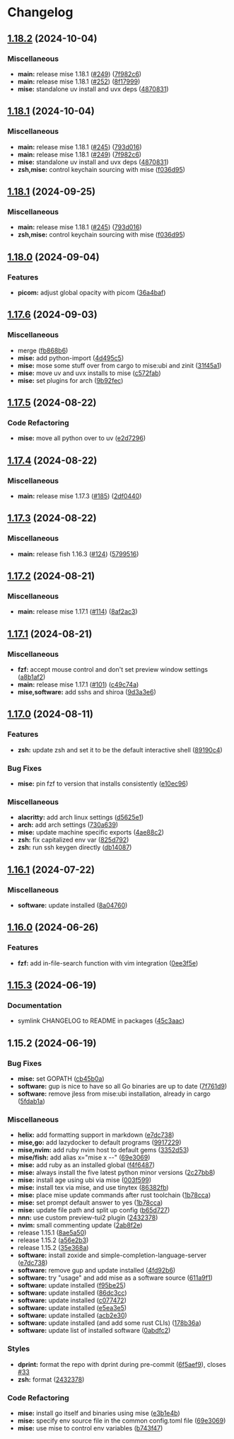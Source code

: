 # Changelog

## [1.18.2](https://github.com/engeir/stowfiles/compare/mise-v1.18.1...mise-v1.18.2) (2024-10-04)


### Miscellaneous

* **main:** release mise 1.18.1 ([#249](https://github.com/engeir/stowfiles/issues/249)) ([7f982c6](https://github.com/engeir/stowfiles/commit/7f982c6f5355760085ea9d6ab8eb741c0330910f))
* **main:** release mise 1.18.1 ([#252](https://github.com/engeir/stowfiles/issues/252)) ([8f17999](https://github.com/engeir/stowfiles/commit/8f179996a17c5b5d27c445e02bd244707ec16a5c))
* **mise:** standalone uv install and uvx deps ([4870831](https://github.com/engeir/stowfiles/commit/48708316aa62a3beb23969cf02b385043d9e57d3))

## [1.18.1](https://github.com/engeir/stowfiles/compare/mise-v1.18.0...mise-v1.18.1) (2024-10-04)


### Miscellaneous

* **main:** release mise 1.18.1 ([#245](https://github.com/engeir/stowfiles/issues/245)) ([793d016](https://github.com/engeir/stowfiles/commit/793d016c0929129ecbb91c2ce6dbbd9dd2cca888))
* **main:** release mise 1.18.1 ([#249](https://github.com/engeir/stowfiles/issues/249)) ([7f982c6](https://github.com/engeir/stowfiles/commit/7f982c6f5355760085ea9d6ab8eb741c0330910f))
* **mise:** standalone uv install and uvx deps ([4870831](https://github.com/engeir/stowfiles/commit/48708316aa62a3beb23969cf02b385043d9e57d3))
* **zsh,mise:** control keychain sourcing with mise ([f036d95](https://github.com/engeir/stowfiles/commit/f036d9504cca070c52ce02f2672e604aa905200e))

## [1.18.1](https://github.com/engeir/stowfiles/compare/mise-v1.18.0...mise-v1.18.1) (2024-09-25)


### Miscellaneous

* **main:** release mise 1.18.1 ([#245](https://github.com/engeir/stowfiles/issues/245)) ([793d016](https://github.com/engeir/stowfiles/commit/793d016c0929129ecbb91c2ce6dbbd9dd2cca888))
* **zsh,mise:** control keychain sourcing with mise ([f036d95](https://github.com/engeir/stowfiles/commit/f036d9504cca070c52ce02f2672e604aa905200e))

## [1.18.0](https://github.com/engeir/stowfiles/compare/mise-v1.17.6...mise-v1.18.0) (2024-09-04)


### Features

* **picom:** adjust global opacity with picom ([36a4baf](https://github.com/engeir/stowfiles/commit/36a4baf9f7266f2cb905006d24ed929e55ea4eae))

## [1.17.6](https://github.com/engeir/stowfiles/compare/mise-v1.17.5...mise-v1.17.6) (2024-09-03)


### Miscellaneous

* merge ([fb868b6](https://github.com/engeir/stowfiles/commit/fb868b6ece10b7ed65e0039eec0ac219cf12a871))
* **mise:** add python-import ([4d495c5](https://github.com/engeir/stowfiles/commit/4d495c5f93d46bc41eaedc2912bcb324bedb01ff))
* **mise:** mose some stuff over from cargo to mise:ubi and zinit ([31f45a1](https://github.com/engeir/stowfiles/commit/31f45a120d66dc25692f79cc7388c386f687ebe6))
* **mise:** move uv and uvx installs to mise ([c572fab](https://github.com/engeir/stowfiles/commit/c572fab7f374698e449c18c000536f40d2e508f0))
* **mise:** set plugins for arch ([9b92fec](https://github.com/engeir/stowfiles/commit/9b92fec28dabf50cf43c373067c3fe3650cc65fa))

## [1.17.5](https://github.com/engeir/stowfiles/compare/mise-v1.17.4...mise-v1.17.5) (2024-08-22)


### Code Refactoring

* **mise:** move all python over to uv ([e2d7296](https://github.com/engeir/stowfiles/commit/e2d729671fe36cc89096d9248533a9cd6bad3294))

## [1.17.4](https://github.com/engeir/stowfiles/compare/mise-v1.17.3...mise-v1.17.4) (2024-08-22)


### Miscellaneous

* **main:** release mise 1.17.3 ([#185](https://github.com/engeir/stowfiles/issues/185)) ([2df0440](https://github.com/engeir/stowfiles/commit/2df0440a8fea96dbdda5cb814a3352f139959bf6))

## [1.17.3](https://github.com/engeir/stowfiles/compare/mise-v1.17.2...mise-v1.17.3) (2024-08-22)


### Miscellaneous

* **main:** release fish 1.16.3 ([#124](https://github.com/engeir/stowfiles/issues/124)) ([5799516](https://github.com/engeir/stowfiles/commit/57995166b1597d7e1fc2387e92309afc0a2b617f))

## [1.17.2](https://github.com/engeir/stowfiles/compare/mise-v1.17.1...mise-v1.17.2) (2024-08-21)


### Miscellaneous

* **main:** release mise 1.17.1 ([#114](https://github.com/engeir/stowfiles/issues/114)) ([8af2ac3](https://github.com/engeir/stowfiles/commit/8af2ac351f5685354f379124f20b08fe22f04cd2))

## [1.17.1](https://github.com/engeir/stowfiles/compare/mise-v1.17.0...mise-v1.17.1) (2024-08-21)


### Miscellaneous

* **fzf:** accept mouse control and don't set preview window settings ([a8b1af2](https://github.com/engeir/stowfiles/commit/a8b1af2c020aec56c643dcf52ec1a4a122caead4))
* **main:** release mise 1.17.1 ([#101](https://github.com/engeir/stowfiles/issues/101)) ([c49c74a](https://github.com/engeir/stowfiles/commit/c49c74aaf922df1bd2822a14b399ed31ecdb70a1))
* **mise,software:** add sshs and shiroa ([9d3a3e6](https://github.com/engeir/stowfiles/commit/9d3a3e69534ec354aff8511565d5ed83e8ff5476))

## [1.17.0](https://github.com/engeir/stowfiles/compare/mise-v1.16.1...mise-v1.17.0) (2024-08-11)


### Features

* **zsh:** update zsh and set it to be the default interactive shell ([89190c4](https://github.com/engeir/stowfiles/commit/89190c4d24db1d5c382fbd5153119f919a5cbfc8))


### Bug Fixes

* **mise:** pin fzf to version that installs consistently ([e10ec96](https://github.com/engeir/stowfiles/commit/e10ec96f8d4af8b0471dc7e0e9883fdf4e874585))


### Miscellaneous

* **alacritty:** add arch linux settings ([d5625e1](https://github.com/engeir/stowfiles/commit/d5625e1eafbaf13bccecdd6879fb82be0e0df817))
* **arch:** add arch settings ([730a639](https://github.com/engeir/stowfiles/commit/730a639ab45e0c596a54a9128f1773058d8742d6))
* **mise:** update machine specific exports ([4ae88c2](https://github.com/engeir/stowfiles/commit/4ae88c26431c64373d718ad5aecd6d0d6d97f954))
* **zsh:** fix capitalized env var ([825d792](https://github.com/engeir/stowfiles/commit/825d79281b62d9316b98c34ca03f60106bc61749))
* **zsh:** run ssh keygen directly ([db14087](https://github.com/engeir/stowfiles/commit/db140877472330a659c6a05b5dda7ebf9b7cd9a3))

## [1.16.1](https://github.com/engeir/stowfiles/compare/mise-v1.16.0...mise-v1.16.1) (2024-07-22)


### Miscellaneous

* **software:** update installed ([8a04760](https://github.com/engeir/stowfiles/commit/8a0476062e7bb3148bfb9418bb89e08c3054c020))

## [1.16.0](https://github.com/engeir/stowfiles/compare/mise-v1.15.3...mise-v1.16.0) (2024-06-26)


### Features

* **fzf:** add in-file-search function with vim integration ([0ee3f5e](https://github.com/engeir/stowfiles/commit/0ee3f5e5cad16063bb129492dac3f973912e2db3))

## [1.15.3](https://github.com/engeir/stowfiles/compare/mise-v1.15.2...mise-v1.15.3) (2024-06-19)


### Documentation

* symlink CHANGELOG to README in packages ([45c3aac](https://github.com/engeir/stowfiles/commit/45c3aacf6c1c60ed559a8c394b4f4873fe9e806d))

## 1.15.2 (2024-06-19)


### Bug Fixes

* **mise:** set GOPATH ([cb45b0a](https://github.com/engeir/stowfiles/commit/cb45b0afd13df9fc5e29b7667e6d8ce7e3d6b77c))
* **software:** gup is nice to have so all Go binaries are up to date ([7f761d9](https://github.com/engeir/stowfiles/commit/7f761d94345d51708b42a09087e620b0746038a9))
* **software:** remove jless from mise:ubi installation, already in cargo ([5fdab1a](https://github.com/engeir/stowfiles/commit/5fdab1ade025c1c89d4a41ff3cfba112c3a2ba02))


### Miscellaneous

* **helix:** add formatting support in markdown ([e7dc738](https://github.com/engeir/stowfiles/commit/e7dc7383b95e2c430d70b4205e4ae5dfdfd5bc64))
* **mise,go:** add lazydocker to default programs ([9917229](https://github.com/engeir/stowfiles/commit/9917229e47db7eb053890468cb9514f3de4c3071))
* **mise,nvim:** add ruby nvim host to default gems ([3352d53](https://github.com/engeir/stowfiles/commit/3352d53a9c631a422e84d90872f818263292a3f7))
* **mise/fish:** add alias x="mise x --" ([69e3069](https://github.com/engeir/stowfiles/commit/69e3069859dcdcb90c59271c57a218a4ad91ead0))
* **mise:** add ruby as an installed global ([f4f6487](https://github.com/engeir/stowfiles/commit/f4f648716796dda6828847067d3756830d160908))
* **mise:** always install the five latest python minor versions ([2c27bb8](https://github.com/engeir/stowfiles/commit/2c27bb8ea17f3c2f26721320296cfba2b3c506c1))
* **mise:** install age using ubi via mise ([003f599](https://github.com/engeir/stowfiles/commit/003f599ca6b00b7ead41e1e7164311fcf8a40725))
* **mise:** install tex via mise, and use tinytex ([86382fb](https://github.com/engeir/stowfiles/commit/86382fb6a0f5da8fa8d7e3ed0a1220650c1dd5a0))
* **mise:** place mise update commands after rust toolchain ([1b78cca](https://github.com/engeir/stowfiles/commit/1b78cca264e5b0d042dfc270b57ad20ac78c887a))
* **mise:** set prompt default answer to yes ([1b78cca](https://github.com/engeir/stowfiles/commit/1b78cca264e5b0d042dfc270b57ad20ac78c887a))
* **mise:** update file path and split up config ([b65d727](https://github.com/engeir/stowfiles/commit/b65d727de470e861b640c24b015c5cc533e2b988))
* **nnn:** use custom preview-tui2 plugin ([2432378](https://github.com/engeir/stowfiles/commit/2432378548daa55375de1860c6f84aa1e8201db5))
* **nvim:** small commenting update ([2ab8f2e](https://github.com/engeir/stowfiles/commit/2ab8f2ef71dbe91e64eeb2a3ccdad2e4baa16852))
* release 1.15.1 ([8ae5a50](https://github.com/engeir/stowfiles/commit/8ae5a506399c8574fd780fa48e6df75e7bf92946))
* release 1.15.2 ([a56e2b3](https://github.com/engeir/stowfiles/commit/a56e2b3e1a6a859ad6b0b3953832b88fd87ecfcb))
* release 1.15.2 ([35e368a](https://github.com/engeir/stowfiles/commit/35e368a1bf125ca33b6acc36d32f86ed88ca87be))
* **software:** install zoxide and simple-completion-language-server ([e7dc738](https://github.com/engeir/stowfiles/commit/e7dc7383b95e2c430d70b4205e4ae5dfdfd5bc64))
* **software:** remove gup and update installed ([4fd92b6](https://github.com/engeir/stowfiles/commit/4fd92b6ee5a1c7172b947aa2559b08a3678d721b))
* **software:** try "usage" and add mise as a software source ([611a9f1](https://github.com/engeir/stowfiles/commit/611a9f1e3ed33200f2ad31169c38cc099379ede1))
* **software:** update installed ([f95be25](https://github.com/engeir/stowfiles/commit/f95be25c523a5dac1ecbdb364047a21fc8e71952))
* **software:** update installed ([86dc3cc](https://github.com/engeir/stowfiles/commit/86dc3ccf3525617f43cde55e056b9d4f571f29a0))
* **software:** update installed ([c077472](https://github.com/engeir/stowfiles/commit/c077472c33e4a3e1a4c951f88f7628a3857b8125))
* **software:** update installed ([e5ea3e5](https://github.com/engeir/stowfiles/commit/e5ea3e53f981af7c72a59f33f7b306290254cd52))
* **software:** update installed ([acb2e30](https://github.com/engeir/stowfiles/commit/acb2e30b3d55983487dbd63c72c70333cc14f8eb))
* **software:** update installed (and add some rust CLIs) ([178b36a](https://github.com/engeir/stowfiles/commit/178b36a4456e998c364ec0f223a686089fbd8d57))
* **software:** update list of installed software ([0abdfc2](https://github.com/engeir/stowfiles/commit/0abdfc24d9ff5cad53974199cfccf2fbd2e737d3))


### Styles

* **dprint:** format the repo with dprint during pre-commit ([6f5aef9](https://github.com/engeir/stowfiles/commit/6f5aef945cd85e9b82e4bada74599fbfab15fbb4)), closes [#33](https://github.com/engeir/stowfiles/issues/33)
* **zsh:** format ([2432378](https://github.com/engeir/stowfiles/commit/2432378548daa55375de1860c6f84aa1e8201db5))


### Code Refactoring

* **mise:** install go itself and binaries using mise ([e3b1e4b](https://github.com/engeir/stowfiles/commit/e3b1e4b400db5b114a0877474e061135dde0a0c8))
* **mise:** specify env source file in the common config.toml file ([69e3069](https://github.com/engeir/stowfiles/commit/69e3069859dcdcb90c59271c57a218a4ad91ead0))
* **mise:** use mise to control env variables ([b743f47](https://github.com/engeir/stowfiles/commit/b743f47dc71f3d91c2d6ba57b05bf698206c1aa5))
